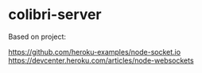 # colibri-server
Based on project:

https://github.com/heroku-examples/node-socket.io
https://devcenter.heroku.com/articles/node-websockets
